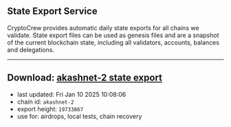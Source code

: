 ## State Export Service
CryptoCrew provides automatic daily state exports for all chains we validate. State export files can be used as genesis files and are a snapshot of the current blockchain state, including all validators, accounts, balances and delegations.

---
**Download: [akashnet-2 state export](https://dl-eu2.ccvalidators.com/SERVICE/akash/akashnet-2_export_19733867.json)**
---

- last updated: Fri Jan 10 2025 10:08:06
- chain id: `akashnet-2`
- export height: `19733867`
- use for: airdrops, local tests, chain recovery
